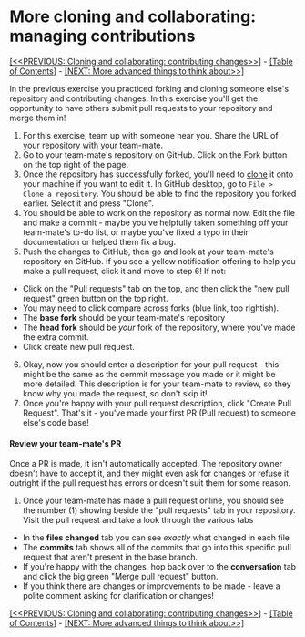 # More cloning and collaborating: managing contributions

[[<<PREVIOUS: Cloning and collaborating: contributing changes>>]](git-03-cloning-and-collaborating.md) -
[[Table of Contents]](../../index) - [[NEXT: More advanced things to think about>>]](git-05-more-advanced-things-to-think-about.md)

In the previous exercise you practiced forking and cloning someone else's repository and contributing changes. In this exercise you'll get the opportunity to have others submit pull requests to your repository and merge them in!

1. For this exercise, team up with someone near you. Share the URL of your repository with your team-mate.
2. Go to your team-mate's repository on GitHub. Click on the Fork button on the top right of the page.
3. Once the repository has successfully forked, you'll need to [clone](https://help.github.com/articles/cloning-a-repository/) it onto your machine if you want to edit it. In GitHub desktop, go to `File > Clone a repository`. You should be able to find the repository you forked earlier. Select it and press "Clone".
4. You should be able to work on the repository as normal now. Edit the file and make a commit - maybe you've helpfully taken something off your team-mate's to-do list, or maybe you've fixed a typo in their documentation or helped them fix a bug.  
5. Push the changes to GitHub, then go and look at your team-mate's repository on GitHub. If you see a yellow notification offering to help you make a pull request, click it and move to step 6! If not:
  - Click on the "Pull requests" tab on the top, and then click the "new pull request" green button on the top right.
  - You may need to click compare across forks (blue link, top rightish).
  - The **base fork** should be your team-mate's repository
  - The **head fork** should be _your_ fork of the repository, where you've made the extra commit.
  - Click create new pull request.
6. Okay, now you should enter a description for your pull request - this might be the same as the commit message you made or it might be more detailed. This description is for your team-mate to review, so they know why you made the request, so don't skip it!
7. Once you're happy with your pull request description, click "Create Pull Request". That's it - you've made your first PR (Pull request) to someone else's code base!

#### Review your team-mate's PR

Once a PR is made, it isn't automatically accepted. The repository owner doesn't have to accept it, and they might even ask for changes or refuse it outright if the pull request has errors or doesn't suit them for some reason.

1. Once your team-mate has made a pull request online, you should see the number (1) showing beside the "pull requests" tab in your repository. Visit the pull request and take a look through the various tabs
  - In the **files changed** tab you can see _exactly_ what changed in each file
  - The **commits** tab shows all of the commits that go into this specific pull request that aren't present in the base branch.
  - If you're happy with the changes, hop back over to the **conversation** tab and click the big green "Merge pull request" button.
  - If you think there are changes or improvements to be made - leave a polite comment asking for clarification or changes!


[[<<PREVIOUS: Cloning and collaborating: contributing changes>>]](git-03-cloning-and-collaborating.md) -
[[Table of Contents]](../../index) - [[NEXT: More advanced things to think about>>]](git-05-more-advanced-things-to-think-about.md)

